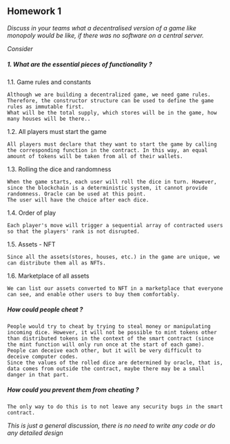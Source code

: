 ## Homework 1

_Discuss in your teams what a decentralised version of a game like monopoly would be like, if there was no software on a central server._

_Consider_

##### _1. What are the essential pieces of functionality ?_

1.1. Game rules and constants

    Although we are building a decentralized game, we need game rules. Therefore, the constructor structure can be used to define the game rules as immutable first.
    What will be the total supply, which stores will be in the game, how many houses will be there..

1.2. All players must start the game

    All players must declare that they want to start the game by calling the corresponding function in the contract. In this way, an equal amount of tokens will be taken from all of their wallets.

1.3. Rolling the dice and randomness

    When the game starts, each user will roll the dice in turn. However, since the blockchain is a deterministic system, it cannot provide randomness. Oracle can be used at this point.
    The user will have the choice after each dice.

1.4. Order of play

    Each player's move will trigger a sequential array of contracted users so that the players' rank is not disrupted.

1.5. Assets - NFT

    Since all the assets(stores, houses, etc.) in the game are unique, we can distribute them all as NFTs.

1.6. Marketplace of all assets

    We can list our assets converted to NFT in a marketplace that everyone can see, and enable other users to buy them comfortably.

##### _How could people cheat ?_

    People would try to cheat by trying to steal money or manipulating incoming dice. However, it will not be possible to mint tokens other than distributed tokens in the context of the smart contract (since the mint function will only run once at the start of each game). People can deceive each other, but it will be very difficult to deceive computer codes.
    Since the values of the rolled dice are determined by oracle, that is, data comes from outside the contract, maybe there may be a small danger in that part.

##### _How could you prevent them from cheating ?_

    The only way to do this is to not leave any security bugs in the smart contract.

_This is just a general discussion, there is no need to write any code or do any detailed design_
